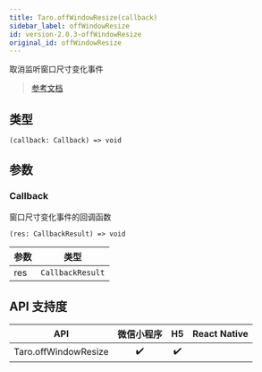 ```yaml
---
title: Taro.offWindowResize(callback)
sidebar_label: offWindowResize
id: version-2.0.3-offWindowResize
original_id: offWindowResize
---
```


取消监听窗口尺寸变化事件

> [参考文档](https://developers.weixin.qq.com/miniprogram/dev/api/ui/window/wx.offWindowResize.html)

## 类型

```tsx
(callback: Callback) => void
```

## 参数

### Callback

窗口尺寸变化事件的回调函数

```tsx
(res: CallbackResult) => void
```

| 参数 | 类型 |
| --- | --- |
| res | `CallbackResult` |

## API 支持度

| API | 微信小程序 | H5 | React Native |
| :---: | :---: | :---: | :---: |
| Taro.offWindowResize | ✔️ | ✔️ |  |
